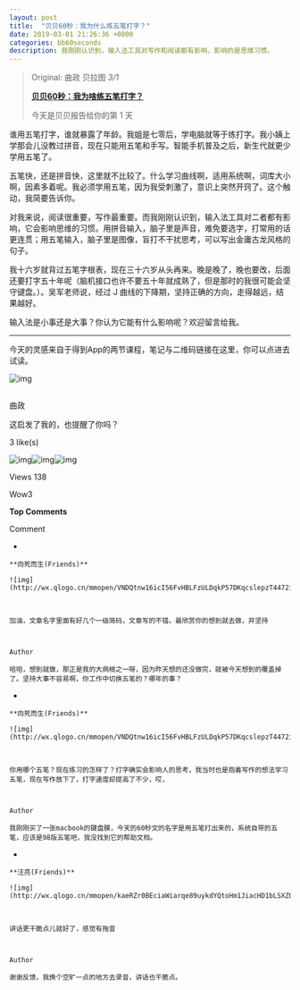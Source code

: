 ```yaml
---
layout: post
title:  "贝贝60秒：我为什么练五笔打字？"
date: 2019-03-01 21:26:36 +0800
categories: bb60seconds
description: 我刚刚认识到，输入法工具对写作和阅读都有影响，影响的是思维习惯。
---
```


>   Original:  曲政 贝拉图  *3/1*
>
>   **[贝贝60秒：我为啥练五笔打字？](https://mp.weixin.qq.com/s/wuIVWoESyT25KgI6X7mn6w)**
>
>   今天是贝贝报告给你的第 1 天

谁用五笔打字，谁就暴露了年龄。我姐是七零后，学电脑就等于练打字。我小姨上学那会儿没教过拼音，现在只能用五笔和手写。智能手机普及之后，新生代就更少学用五笔了。

五笔快，还是拼音快，这里就不比较了。什么学习曲线啊，适用系统啊，词库大小啊，因素多着呢。我必须学用五笔，因为我受刺激了，意识上突然开窍了。这个触动，我简要告诉你。

对我来说，阅读很重要，写作最重要。而我刚刚认识到，输入法工具对二者都有影响，它会影响思维的习惯。用拼音输入，脑子里是声音，难免要选字，打常用的话更连贯；用五笔输入，脑子里是图像，盲打不干扰思考，可以写出金庸古龙风格的句子。

我十六岁就背过五笔字根表，现在三十六岁从头再来。晚是晚了，晚也要改，后面还要打字五十年呢（脑机接口也许不要五十年就成熟了，但是那时的我很可能会坚守键盘。）。吴军老师说，经过 J 曲线的下降期，坚持正确的方向，走得越远，结果越好。

输入法是小事还是大事？你认为它能有什么影响呢？欢迎留言给我。

------

今天的灵感来自于得到App的两节课程，笔记与二维码链接在这里，你可以点进去试读。

![img](https://mmbiz.qpic.cn/mmbiz_jpg/5d0nSSGWXJuepuRnh1cG7hADFGeX6OqmI2kHGNDMeg8LyhDBSTfwprxFv8fKQUlbS7pGB5vmRcpZubxuqaJMOg/640?wx_fmt=jpeg&wxfrom=5&wx_lazy=1&wx_co=1)

![img](data:image/gif;base64,iVBORw0KGgoAAAANSUhEUgAAAAEAAAABCAYAAAAfFcSJAAAADUlEQVQImWNgYGBgAAAABQABh6FO1AAAAABJRU5ErkJggg==)

曲政

这启发了我的，也提醒了你吗？

3  like(s)

![img](http://wx.qlogo.cn/mmhead/k8mFfEmdQe189qxWtYwCR7Keu8BGibcvupeB2nicLLOH0syU7eg7QGGQ/132)![img](http://wx.qlogo.cn/mmhead/Jiavz9UrH80kqHBHWBEMAQxwsRSMMwiaKRqc6DbHxUpGZLiatDmlAE4wg/132)![img](http://wx.qlogo.cn/mmhead/7HJlxJBZSxZm8RZ8NDD2iaLZ3yibc0vQUzpYsKic5tVLQU/132)

Views 138

 Wow3



**Top Comments**

Comment

-     

    **向死而生(Friends)**

    ![img](http://wx.qlogo.cn/mmopen/VNDQtnw16icI56FvHBLFzULDqkP57DKqcslepzT4472iaVrePs0T86RTA6HR4d9iamaF923gTdLAz4vXdLd3eJicgg/96)

    

    加油，文章名字里面有好几个一级简码，文章写的不错。最欣赏你的想到就去做，并坚持

      

    Author

    哈哈，想到就做，那正是我的大病根之一呀，因为昨天想的还没做完，就被今天想到的覆盖掉了。坚持大事不容易啊，你工作中切换五笔的？哪年的事？ 

-     

    **向死而生(Friends)**

    ![img](http://wx.qlogo.cn/mmopen/VNDQtnw16icI56FvHBLFzULDqkP57DKqcslepzT4472iaVrePs0T86RTA6HR4d9iamaF923gTdLAz4vXdLd3eJicgg/96)

    

    你用哪个五笔？现在练习的怎样了？打字确实会影响人的思考，我当时也是抱着写作的想法学习五笔，现在写作放下了，打字速度却提高了不少，哎，

      

    Author

    我刚刚买了一张macbook的键盘膜，今天的60秒文的名字是用五笔打出来的，系统自带的五笔，应该是98版五笔吧，我没找到它的帮助文档。 

-     

    **汪亮(Friends)**

    ![img](http://wx.qlogo.cn/mmopen/kaeRZr0BEciaWiarqe89uykdYQtoHm1JiacHD1bLSXZODicYkAqNb7YNnuxfQiaEbiaJU105K2RxEQaT6T30DnEUwgicau46vZq2JRt/96)

    

    讲话更干脆点儿就好了，感觉有拖音

      

    Author

    谢谢反馈，我换个空旷一点的地方去录音，讲话也干脆点。 